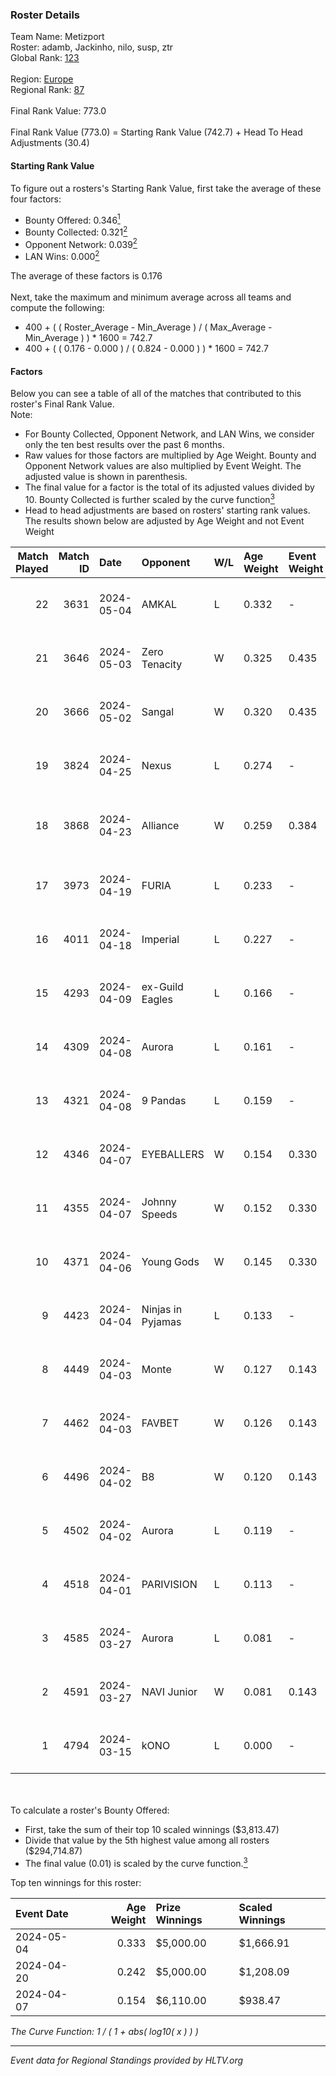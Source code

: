 ### Roster Details<br />
Team Name: Metizport<br />
Roster: adamb, Jackinho, nilo, susp, ztr<br />
Global Rank: [123](../../standings_global_2024_09_11.md)<br />
<br />
Region: [Europe]( ../../standings_europe_2024_09_11.md)<br />
Regional Rank: [87]( ../../standings_europe_2024_09_11.md)<br />
<br />
Final Rank Value:  773.0<br />
<br />
Final Rank Value (773.0) = Starting Rank Value (742.7) + Head To Head Adjustments (30.4)<br />

#### Starting Rank Value<br />
To figure out a rosters's Starting Rank Value, first take the average of these four factors:<br />
- Bounty Offered: 0.346[<sup>1</sup>](#table2)
- Bounty Collected: 0.321[<sup>2</sup>](#table1)
- Opponent Network: 0.039[<sup>2</sup>](#table1)
- LAN Wins: 0.000[<sup>2</sup>](#table1)

The average of these factors is 0.176<br />
<br />
Next, take the maximum and minimum average across all teams and compute the following:<br />
- 400 + ( ( Roster_Average - Min_Average ) / ( Max_Average - Min_Average ) ) * 1600 = 742.7
- 400 + ( ( 0.176 - 0.000 ) / ( 0.824 - 0.000 ) ) * 1600 = 742.7


#### Factors<br />
Below you can see a table of all of the matches that contributed to this roster's Final Rank Value.<br />
Note:<br />

- For Bounty Collected, Opponent Network, and LAN Wins, we consider only the ten best results over the past 6 months.
- Raw values for those factors are multiplied by Age Weight. Bounty and Opponent Network values are also multiplied by Event Weight. The adjusted value is shown in parenthesis.
- The final value for a factor is the total of its adjusted values divided by 10. Bounty Collected is further scaled by the curve function[<sup>3</sup>](#curveFunction)
- Head to head adjustments are based on rosters' starting rank values. The results shown below are adjusted by Age Weight and not Event Weight
<span id="table1"></span><br />


| Match Played | Match ID | Date       | Opponent          | W/L | Age Weight | Event Weight | Bounty Collected | Opponent Network | LAN Wins  | H2H Adj. | Roster                              |
| -: | -: | :- | :- | :- | :- | :- | :- | :- | :- | -: | :- |
|           22 |     3631 | 2024-05-04 | AMKAL             | L   | 0.332      | -            | -                | -                | -         |    -1.46 | adamb, Jackinho, nilo, susp, ztr    |
|           21 |     3646 | 2024-05-03 | Zero Tenacity     | W   | 0.325      | 0.435        | 0.164 (0.023)    | 1.000 (0.141)    | 0 (0.000) |     8.55 | adamb, Jackinho, nilo, susp, ztr    |
|           20 |     3666 | 2024-05-02 | Sangal            | W   | 0.320      | 0.435        | 0.289 (0.040)    | 0.847 (0.118)    | 0 (0.000) |     9.60 | adamb, Jackinho, nilo, susp, ztr    |
|           19 |     3824 | 2024-04-25 | Nexus             | L   | 0.274      | -            | -                | -                | -         |    -3.92 | adamb, Jackinho, nilo, susp, ztr    |
|           18 |     3868 | 2024-04-23 | Alliance          | W   | 0.259      | 0.384        | 0.014 (0.001)    | 0.388 (0.039)    | 0 (0.000) |     4.98 | adamb, Jackinho, nilo, p1ke, susp   |
|           17 |     3973 | 2024-04-19 | FURIA             | L   | 0.233      | -            | -                | -                | -         |    -0.05 | adamb, Jackinho, Plopski, susp, ztr |
|           16 |     4011 | 2024-04-18 | Imperial          | L   | 0.227      | -            | -                | -                | -         |    -0.84 | adamb, Jackinho, Plopski, susp, ztr |
|           15 |     4293 | 2024-04-09 | ex-Guild Eagles   | L   | 0.166      | -            | -                | -                | -         |    -2.83 | adamb, Jackinho, nilo, susp, ztr    |
|           14 |     4309 | 2024-04-08 | Aurora            | L   | 0.161      | -            | -                | -                | -         |    -0.14 | adamb, Jackinho, nilo, susp, ztr    |
|           13 |     4321 | 2024-04-08 | 9 Pandas          | L   | 0.159      | -            | -                | -                | -         |    -0.91 | adamb, Jackinho, nilo, susp, ztr    |
|           12 |     4346 | 2024-04-07 | EYEBALLERS        | W   | 0.154      | 0.330        | 0.003 (0.000)    | 0.137 (0.007)    | 0 (0.000) |     2.29 | adamb, Jackinho, nilo, susp, ztr    |
|           11 |     4355 | 2024-04-07 | Johnny Speeds     | W   | 0.152      | 0.330        | 0.102 (0.005)    | 0.919 (0.046)    | 0 (0.000) |     4.25 | adamb, Jackinho, nilo, susp, ztr    |
|           10 |     4371 | 2024-04-06 | Young Gods        | W   | 0.145      | 0.330        | 0.006 (0.000)    | 0.022 (0.001)    | 0 (0.000) |     1.82 | adamb, Jackinho, nilo, susp, ztr    |
|            9 |     4423 | 2024-04-04 | Ninjas in Pyjamas | L   | 0.133      | -            | -                | -                | -         |    -0.09 | adamb, Jackinho, nilo, susp, ztr    |
|            8 |     4449 | 2024-04-03 | Monte             | W   | 0.127      | 0.143        | 0.075 (0.001)    | 0.272 (0.005)    | 0 (0.000) |     2.98 | adamb, Jackinho, nilo, susp, ztr    |
|            7 |     4462 | 2024-04-03 | FAVBET            | W   | 0.126      | 0.143        | 0.002 (0.000)    | 0.673 (0.012)    | 0 (0.000) |     2.29 | adamb, Jackinho, nilo, susp, ztr    |
|            6 |     4496 | 2024-04-02 | B8                | W   | 0.120      | 0.143        | 0.247 (0.004)    | 1.000 (0.017)    | 0 (0.000) |     3.32 | adamb, Jackinho, nilo, susp, ztr    |
|            5 |     4502 | 2024-04-02 | Aurora            | L   | 0.119      | -            | -                | -                | -         |    -0.09 | adamb, Jackinho, nilo, susp, ztr    |
|            4 |     4518 | 2024-04-01 | PARIVISION        | L   | 0.113      | -            | -                | -                | -         |    -0.47 | adamb, Jackinho, nilo, susp, ztr    |
|            3 |     4585 | 2024-03-27 | Aurora            | L   | 0.081      | -            | -                | -                | -         |    -0.06 | adamb, Jackinho, nilo, susp, ztr    |
|            2 |     4591 | 2024-03-27 | NAVI Junior       | W   | 0.081      | 0.143        | 0.001 (0.000)    | 0.230 (0.003)    | 0 (0.000) |     1.15 | adamb, Jackinho, nilo, susp, ztr    |
|            1 |     4794 | 2024-03-15 | kONO              | L   | 0.000      | -            | -                | -                | -         |    -0.00 | adamb, Jackinho, nilo, susp, ztr    |

<br />
<span id="table2"></span><br />
To calculate a roster's Bounty Offered:<br />

- First, take the sum of their top 10 scaled winnings ($3,813.47)
- Divide that value by the 5th highest value among all rosters ($294,714.87)
- The final value (0.01) is scaled by the curve function.[<sup>3</sup>](#curveFunction)

Top ten winnings for this roster:<br />

| Event Date | Age Weight | Prize Winnings | Scaled Winnings |
| :- | -: | :- | :- |
| 2024-05-04 |      0.333 | $5,000.00      | $1,666.91       |
| 2024-04-20 |      0.242 | $5,000.00      | $1,208.09       |
| 2024-04-07 |      0.154 | $6,110.00      | $938.47         |


<span id="curveFunction"></span>_The Curve Function: 1 / ( 1 + abs( log10( x ) ) )_<br />

---
_Event data for Regional Standings provided by HLTV.org_<br />
